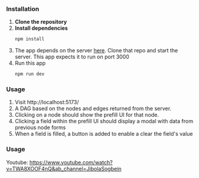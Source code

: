 ### Installation

1. **Clone the repository**
2. **Install dependencies**
   ```bash
   npm install
   ```
3. The app depends on the server [here](https://github.com/mosaic-avantos/frontendchallengeserver). Clone that repo and start the server. This app expects it to run on port 3000
4. Run this app
   ```bash
   npm run dev
   ```

### Usage

1. Visit http://localhost:5173/
2. A DAG based on the nodes and edges returned from the server.
3. Clicking on a node should show the prefill UI for that node.
4. Clicking a field within the prefill UI should display a modal with data from previous node forms
5. When a field is filled, a button is added to enable a clear the field's value

### Usage

Youtube: https://www.youtube.com/watch?v=TWA8XOOF4nQ&ab_channel=JibolaSogbein
